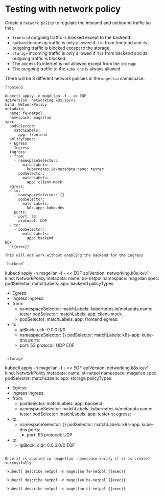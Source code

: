 # Testing with network policy

Create a `network policy` to regulate the inbound and outbound traffic so that, 
* `frontend` outgoing traffic is blocked except to the backend
* `backend` incoming traffic is only allowed if it is from frontend and its outgoing traffic is blocked except to the storage. 
* `storage` incoming traffic is only allowed if it is from backend and its outgoing traffic is blocked. 
* The access to internet is not allowed except from the `storage`
* The outgoing traffic to the `kube dns` is always allowed

There will be 3 different network policies in the `magellan` namespace. 

`frontend`

```
kubectl apply -n magellan -f - << EOF
apiVersion: networking.k8s.io/v1
kind: NetworkPolicy
metadata:
  name: fe-netpol
  namespace: magellan
spec:
  podSelector:
    matchLabels:
      app: frontend
  policyTypes:
  - Egress
  - Ingress
  ingress:
  - from:
    - namespaceSelector:
        matchLabels:
          kubernetes.io/metadata.name: tester
      podSelector:
        matchLabels:
          app: client-mock
  egress:
  - to:
    - namespaceSelector: {}
      podSelector:
        matchLabels:
          k8s-app: kube-dns
    ports:
    - port: 53
      protocol: UDP
  - to:
    - podSelector:
        matchLabels:
          app: backend
EOF
```{{exec}}

This will not work without enabling the backend for the ingress

`backend`

```
kubectl apply -n magellan -f - << EOF
apiVersion: networking.k8s.io/v1
kind: NetworkPolicy
metadata:
  name: be-netpol
  namespace: magellan
spec:
  podSelector:
    matchLabels:
      app: backend
  policyTypes:
  - Egress
  - Ingress
  ingress:
  - from:
    - namespaceSelector:
        matchLabels:
          kubernetes.io/metadata.name: tester
      podSelector:
        matchLabels:
          app: client-mock
    - podSelector:
        matchLabels:
          app: frontend
  egress:
  - to:
    - ipBlock:
        cidr: 0.0.0.0/0
    - namespaceSelector: {}
      podSelector:
        matchLabels:
          k8s-app: kube-dns
    ports:
    - port: 53
      protocol: UDP
EOF
```{{exec}}

`storage`

```
kubectl apply -n magellan -f - << EOF
apiVersion: networking.k8s.io/v1
kind: NetworkPolicy
metadata:
  name: st-netpol
  namespace: magellan
spec:
  podSelector:
    matchLabels:
      app: storage
  policyTypes:
  - Egress
  - Ingress
  ingress:
  - from:
    - podSelector:
        matchLabels:
          app: backend
    - namespaceSelector:
        matchLabels:
          kubernetes.io/metadata.name: tester
      podSelector:
        matchLabels:
          app: tester-st 
  egress:
  - to: 
    - namespaceSelector: {}
      podSelector:
        matchLabels:
          k8s-app: kube-dns
    ports:
      - port: 53
        protocol: UDP
  - to:
    - ipBlock:
        cidr: 0.0.0.0/0
EOF
```{{exec}}

Once it is applied in `magellan` namespace verify if it is created successfully

`kubectl describe netpol -n magellan fe-netpol`{{exec}}

`kubectl describe netpol -n magellan be-netpol`{{exec}}

`kubectl describe netpol -n magellan st-netpol`{{exec}}



